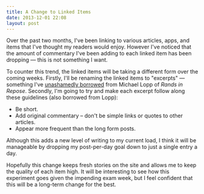 ```yaml
---
title: A Change to Linked Items
date: 2013-12-01 22:08
layout: post
---
```

Over the past two months, I've been linking to various articles, apps, and items that I've thought my readers would enjoy. However I've noticed that the amount of commentary I've been adding to each linked item has been dropping &mdash; this is not something I want. 

To counter this trend, the linked items will be taking a different form over the coming weeks. Firstly, I'll be renaming the linked items to "excerpts" &mdash; something I've [unashamedly borrowed](http://randsinrepose.com/links/2013/11/14/rands-in-rss/) from Michael Lopp of _Rands in Repose_. Secondly, I'm going to try and make each excerpt follow along these guidelines (also borrowed from Lopp): 

- Be short.
- Add original commentary – don't be simple links or quotes to other articles.
- Appear more frequent than the long form posts.

Although this adds a new level of writing to my current load, I think it will be manageable by dropping my post-per-day goal down to just a single entry a day. 

Hopefully this change keeps fresh stories on the site and allows me to keep the quality of each item high. It will be interesting to see how this experiment goes given the impending exam week, but I feel confident that this will be a long-term change for the best. 